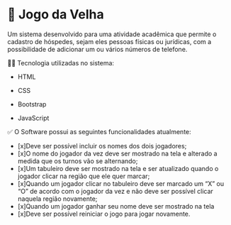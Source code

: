 # 📝 Jogo da Velha

<p>Um sistema desenvolvido para uma atividade acadêmica que permite o cadastro de hóspedes, sejam eles pessoas físicas ou jurídicas, com a possibilidade de adicionar um ou vários números de telefone.
</p>

👨‍💻 Tecnologia utilizadas no sistema:

<ul><li> HTML </li></ul>
<ul><li> CSS </li></ul>
<ul><li> Bootstrap </li></ul>
<ul><li> JavaScript </li></ul>

✅ O Software possui as seguintes funcionalidades atualmente:

- [x]Deve ser possível incluir os nomes dos dois jogadores;
- [x]O nome do jogador da vez deve ser mostrado na tela e alterado a medida que os turnos vão se alternando;
- [x]Um tabuleiro deve ser mostrado na tela e ser atualizado quando o jogador clicar na região que ele quer marcar;
- [x]Quando um jogador clicar no tabuleiro deve ser marcado um “X” ou “O” de acordo com o jogador da vez e não deve ser possível clicar naquela região novamente;
- [x]Quando um jogador ganhar seu nome deve ser mostrado na tela
- [x]Deve ser possível reiniciar o jogo para jogar novamente.
